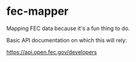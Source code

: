 # fec-mapper
Mapping FEC data because it's a fun thing to do. 

Basic API documentation on which this will rely:

https://api.open.fec.gov/developers 

